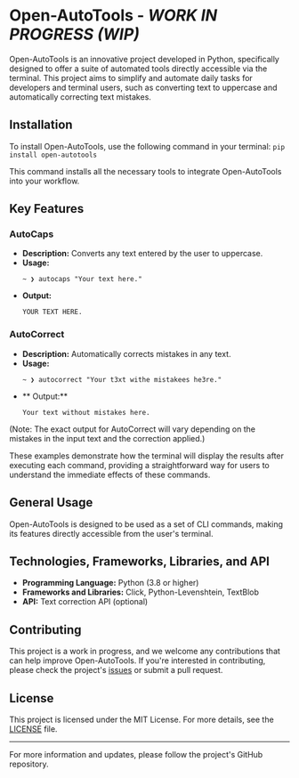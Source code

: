 # Open-AutoTools - ***WORK IN PROGRESS (WIP)***
Open-AutoTools is an innovative project developed in Python, specifically designed to offer a suite of automated tools directly accessible via the terminal. This project aims to simplify and automate daily tasks for developers and terminal users, such as converting text to uppercase and automatically correcting text mistakes.

## Installation
To install Open-AutoTools, use the following command in your terminal: ``pip install open-autotools``

This command installs all the necessary tools to integrate Open-AutoTools into your workflow.

## Key Features

### AutoCaps
- **Description:** Converts any text entered by the user to uppercase.
- **Usage:** 
    ```
    ~ ❯ autocaps "Your text here."
    ```
- **Output:**
    ```
    YOUR TEXT HERE.
    ```

### AutoCorrect
- **Description:** Automatically corrects mistakes in any text.
- **Usage:** 
    ```
    ~ ❯ autocorrect "Your t3xt withe mistakees he3re."
    ```
- ** Output:**
    ```
    Your text without mistakes here.
    ```
(Note: The exact output for AutoCorrect will vary depending on the mistakes in the input text and the correction applied.)

These examples demonstrate how the terminal will display the results after executing each command, providing a straightforward way for users to understand the immediate effects of these commands.

## General Usage
Open-AutoTools is designed to be used as a set of CLI commands, making its features directly accessible from the user's terminal.

## Technologies, Frameworks, Libraries, and API
- **Programming Language:** Python (3.8 or higher)
- **Frameworks and Libraries:** Click, Python-Levenshtein, TextBlob
- **API:** Text correction API (optional)

## Contributing
This project is a work in progress, and we welcome any contributions that can help improve Open-AutoTools. If you're interested in contributing, please check the project's [issues](URL_of_issues) or submit a pull request.

## License
This project is licensed under the MIT License. For more details, see the [LICENSE](LICENSE) file.

---

For more information and updates, please follow the project's GitHub repository.
